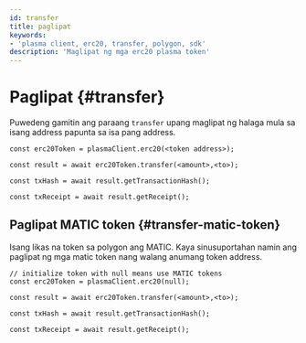 ```yaml
---
id: transfer
title: paglipat
keywords:
- 'plasma client, erc20, transfer, polygon, sdk'
description: 'Maglipat ng mga erc20 plasma token'
---
```


# Paglipat {#transfer}

Puwedeng gamitin ang paraang `transfer` upang maglipat ng halaga mula sa isang address papunta sa isa pang address.

```
const erc20Token = plasmaClient.erc20(<token address>);

const result = await erc20Token.transfer(<amount>,<to>);

const txHash = await result.getTransactionHash();

const txReceipt = await result.getReceipt();

```

## Paglipat MATIC token {#transfer-matic-token}

Isang likas na token sa polygon ang MATIC. Kaya sinusuportahan namin ang paglipat ng mga matic token nang walang anumang token address.

```
// initialize token with null means use MATIC tokens
const erc20Token = plasmaClient.erc20(null);

const result = await erc20Token.transfer(<amount>,<to>);

const txHash = await result.getTransactionHash();

const txReceipt = await result.getReceipt();
```
